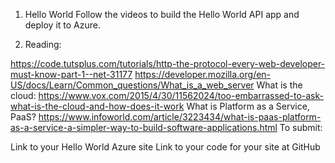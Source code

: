 1. Hello World Follow the videos to build the Hello World API app and deploy it to Azure.

2. Reading:

https://code.tutsplus.com/tutorials/http-the-protocol-every-web-developer-must-know-part-1--net-31177
https://developer.mozilla.org/en-US/docs/Learn/Common_questions/What_is_a_web_server
What is the cloud: https://www.vox.com/2015/4/30/11562024/too-embarrassed-to-ask-what-is-the-cloud-and-how-does-it-work
What is Platform as a Service, PaaS? https://www.infoworld.com/article/3223434/what-is-paas-platform-as-a-service-a-simpler-way-to-build-software-applications.html
To submit:

Link to your Hello World Azure site
Link to your code for your site at GitHub